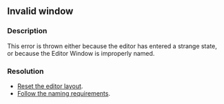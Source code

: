 ## Invalid window
### Description
This error is thrown either because the editor has entered a strange state, or because the Editor Window is improperly named.  

### Resolution
- [Reset the editor layout](../../../Interface/Windows/Resetting%20Layout.md).  
- [Follow the naming requirements](../../Scripts/1%20Script%20Loading.md).  